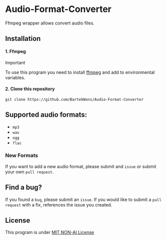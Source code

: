 # Audio-Format-Converter
Ffmpeg wrapper allows convert audio files.

## Installation

#### 1. Ffmpeg
> [!IMPORTANT]
> To use this program you need to install [ffmpeg](https://www.ffmpeg.org/download.html) and add to environmental variables.

#### 2. Clone this repository
```
git clone https://github.com/BartekWons/Audio-Format-Converter
```

## Supported audio formats:
- `mp3`
- `wav`
- `ogg`
- `flac`

### New Formats
If you want to add a new audio format, please submit and `issue` or submit your own `pull request`. 

## Find a bug?
If you found a `bug`, please submit an `issue`. If you would like to submit a `pull request` with a fix, references the issue you created.

## License
This program is under [MIT NON-AI License](https://github.com/BartekWons/Audio-Format-Converter?tab=License-1-ov-file)
